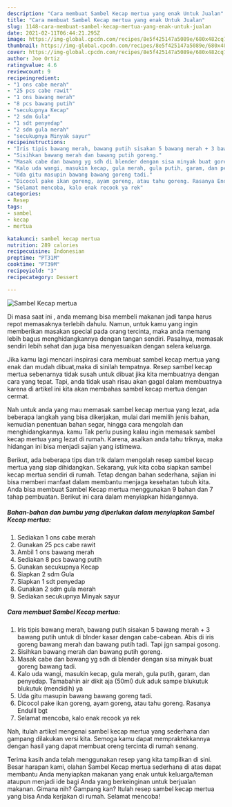 ```yaml
---
description: "Cara membuat Sambel Kecap mertua yang enak Untuk Jualan"
title: "Cara membuat Sambel Kecap mertua yang enak Untuk Jualan"
slug: 1148-cara-membuat-sambel-kecap-mertua-yang-enak-untuk-jualan
date: 2021-02-11T06:44:21.295Z
image: https://img-global.cpcdn.com/recipes/8e5f425147a5089e/680x482cq70/sambel-kecap-mertua-foto-resep-utama.jpg
thumbnail: https://img-global.cpcdn.com/recipes/8e5f425147a5089e/680x482cq70/sambel-kecap-mertua-foto-resep-utama.jpg
cover: https://img-global.cpcdn.com/recipes/8e5f425147a5089e/680x482cq70/sambel-kecap-mertua-foto-resep-utama.jpg
author: Joe Ortiz
ratingvalue: 4.6
reviewcount: 9
recipeingredient:
- "1 ons cabe merah"
- "25 pcs cabe rawit"
- "1 ons bawang merah"
- "8 pcs bawang putih"
- "secukupnya Kecap"
- "2 sdm Gula"
- "1 sdt penyedap"
- "2 sdm gula merah"
- "secukupnya Minyak sayur"
recipeinstructions:
- "Iris tipis bawang merah, bawang putih sisakan 5 bawang merah + 3 bawang putih untuk di blnder kasar dengan cabe-cabean. Abis di iris goreng bawang merah dan bawang putih tadi. Tapi jgn sampai gosong."
- "Sisihkan bawang merah dan bawang putih goreng."
- "Masak cabe dan bawang yg sdh di blender dengan sisa minyak buat goreng bawang tadi."
- "Kalo uda wangi, masukin kecap, gula merah, gula putih, garam, dan penyedap. Tamabahin air dikit aja (50ml) duk aduk sampe blukutuk blukutuk (mendidih) ya"
- "Uda gitu masupin bawang bawang goreng tadi."
- "Dicocol pake ikan goreng, ayam goreng, atau tahu goreng. Rasanya Endulll bgt"
- "Selamat mencoba, kalo enak recook ya rek"
categories:
- Resep
tags:
- sambel
- kecap
- mertua

katakunci: sambel kecap mertua 
nutrition: 289 calories
recipecuisine: Indonesian
preptime: "PT31M"
cooktime: "PT39M"
recipeyield: "3"
recipecategory: Dessert

---
```



![Sambel Kecap mertua](https://img-global.cpcdn.com/recipes/8e5f425147a5089e/680x482cq70/sambel-kecap-mertua-foto-resep-utama.jpg)

Di masa  saat ini , anda memang bisa membeli makanan jadi tanpa harus repot memasaknya terlebih dahulu. Namun, untuk kamu yang ingin memberikan masakan special pada orang tercinta, maka anda memang lebih bagus menghidangkannya dengan tangan sendiri. Pasalnya, memasak sendiri lebih sehat dan juga bisa menyesuaikan dengan selera keluarga.

Jika kamu lagi mencari inspirasi cara membuat sambel kecap mertua yang enak dan mudah dibuat,maka di sinilah tempatnya. Resep sambel kecap mertua  sebenarnya tidak susah untuk dibuat jika kita membuatnya dengan cara yang tepat. Tapi, anda tidak usah risau akan gagal dalam membuatnya 
karena di artikel ini kita akan membahas sambel kecap mertua dengan cermat.  



Nah untuk anda yang mau memasak sambel kecap mertua yang lezat, ada beberapa langkah yang bisa dikerjakan, mulai dari memilih jenis bahan, kemudian penentuan bahan segar, hingga cara mengolah dan menghidangkannya. kamu Tak perlu pusing kalau ingin memasak sambel kecap mertua yang lezat di rumah. Karena, asalkan anda  tahu triknya, maka hidangan ini bisa menjadi sajian yang istimewa.

Berikut, ada beberapa tips dan trik dalam mengolah resep sambel kecap mertua yang siap dihidangkan. Sekarang, yuk kita coba siapkan sambel kecap mertua sendiri di rumah. Tetap dengan bahan sederhana, sajian ini bisa memberi manfaat dalam membantu menjaga kesehatan tubuh kita. Anda bisa membuat Sambel Kecap mertua menggunakan 9 bahan dan 7 tahap pembuatan. Berikut ini cara dalam menyiapkan hidangannya.

<!--inarticleads1-->

##### Bahan-bahan dan bumbu yang diperlukan dalam menyiapkan Sambel Kecap mertua:

1. Sediakan 1 ons cabe merah
1. Gunakan 25 pcs cabe rawit
1. Ambil 1 ons bawang merah
1. Sediakan 8 pcs bawang putih
1. Gunakan secukupnya Kecap
1. Siapkan 2 sdm Gula
1. Siapkan 1 sdt penyedap
1. Gunakan 2 sdm gula merah
1. Sediakan secukupnya Minyak sayur




<!--inarticleads2-->

##### Cara membuat Sambel Kecap mertua:

1. Iris tipis bawang merah, bawang putih sisakan 5 bawang merah + 3 bawang putih untuk di blnder kasar dengan cabe-cabean. Abis di iris goreng bawang merah dan bawang putih tadi. Tapi jgn sampai gosong.
1. Sisihkan bawang merah dan bawang putih goreng.
1. Masak cabe dan bawang yg sdh di blender dengan sisa minyak buat goreng bawang tadi.
1. Kalo uda wangi, masukin kecap, gula merah, gula putih, garam, dan penyedap. Tamabahin air dikit aja (50ml) duk aduk sampe blukutuk blukutuk (mendidih) ya
1. Uda gitu masupin bawang bawang goreng tadi.
1. Dicocol pake ikan goreng, ayam goreng, atau tahu goreng. Rasanya Endulll bgt
1. Selamat mencoba, kalo enak recook ya rek




Nah, itulah artikel mengenai  sambel kecap mertua  yang sederhana dan gampang dilakukan versi kita. Semoga kamu dapat mempraktekkannya dengan hasil yang dapat membuat oreng tercinta di rumah senang. 

Terima kasih anda telah menggunakan resep yang kita tampilkan di sini. Besar harapan kami, olahan  Sambel Kecap mertua sederhana di atas dapat membantu Anda menyiapkan makanan yang enak untuk keluarga/teman ataupun menjadi ide bagi Anda yang berkeinginan untuk berjualan makanan. Gimana nih? Gampang kan? Itulah resep sambel kecap mertua yang bisa Anda kerjakan di rumah. Selamat mencoba!

